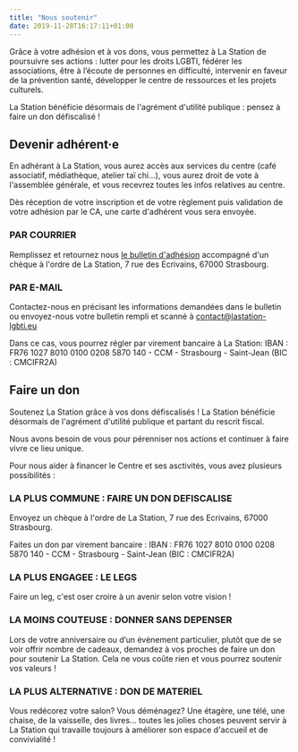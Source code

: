 ```yaml
---
title: "Nous soutenir"
date: 2019-11-28T16:17:11+01:00
---
```


Grâce à votre adhésion et à vos dons, vous permettez à La
Station de poursuivre ses actions : lutter pour les droits LGBTI,
fédérer les associations, être à l’écoute de personnes en
difficulté, intervenir en faveur de la prévention santé,
développer le centre de ressources et les projets culturels.

La Station bénéficie désormais de l'agrément d'utilité
publique : pensez à faire un don défiscalisé !

## Devenir adhérent·e

En adhérant à La Station, vous aurez accès aux services du centre
(café associatif, médiathèque, atelier taï chi...), vous aurez
droit de vote à l'assemblée générale, et vous recevrez toutes les
infos relatives au centre.

Dès réception de votre inscription et de votre règlement puis
validation de votre adhésion par le CA, une carte d'adhérent vous
sera envoyée.

### PAR COURRIER

Remplissez et retournez nous [le bulletin d'adhésion][bulletin] accompagné
d'un chèque à l'ordre de La Station, 7 rue des Ecrivains, 67000
Strasbourg.

[bulletin]: /documents/adhesion.pdf

### PAR E-MAIL

Contactez-nous en précisant les informations demandées dans le
bulletin ou envoyez-nous votre bulletin rempli et scanné à
<contact@lastation-lgbti.eu>

Dans ce cas, vous pourrez régler par virement bancaire à La
Station: IBAN : FR76 1027 8010 0100 0208 5870 140 - CCM - Strasbourg -
Saint-Jean (BIC : CMCIFR2A)

## Faire un don

Soutenez La Station grâce à vos dons défiscalisés ! La Station
bénéficie désormais de l'agrément d'utilité publique et partant
du rescrit fiscal.

Nous avons besoin de vous pour pérenniser nos actions et continuer
à faire vivre ce lieu unique.

Pour nous aider à financer le Centre et ses asctivités, vous avez
plusieurs possibilités :

### LA PLUS COMMUNE : FAIRE UN DON DEFISCALISE

Envoyez un chèque à l'ordre de La Station, 7 rue des Ecrivains,
67000 Strasbourg.

Faites un don par virement bancaire :  IBAN : FR76 1027 8010 0100 0208 5870 140 -
CCM - Strasbourg - Saint-Jean (BIC : CMCIFR2A)

### LA PLUS ENGAGEE : LE LEGS

Faire un leg, c'est oser croire à un avenir selon votre vision !

### LA MOINS COUTEUSE : DONNER SANS DEPENSER

Lors de votre anniversaire ou d’un évènement particulier, plutôt
que de se voir offrir nombre de cadeaux, demandez à vos proches de
faire un don pour soutenir La Station. Cela ne vous coûte rien et
vous pourrez soutenir vos valeurs !

### LA PLUS ALTERNATIVE : DON DE MATERIEL

Vous redécorez votre salon? Vous déménagez? Une étagère, une
télé, une chaise, de la vaisselle, des livres... toutes les jolies
choses peuvent servir à La Station qui travaille toujours à
améliorer son espace d'accueil et de convivialité !
